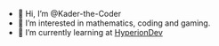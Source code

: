 - 👋 Hi, I’m @Kader-the-Coder
- 👀 I’m interested in mathematics, coding and gaming.
- 🌱 I’m currently learning at <a href="https://www.hyperiondev.com/" target="_blank">HyperionDev</a>

<!---
Kader-the-Coder/Kader-the-Coder is a ✨ special ✨ repository because its `README.md` (this file) appears on your GitHub profile.
--->
